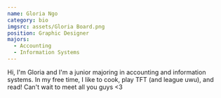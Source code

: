 ```yaml
---
name: Gloria Ngo
category: bio
imgsrc: assets/Gloria Board.png
position: Graphic Designer
majors:
  - Accounting
  - Information Systems
---
```

Hi, I'm Gloria and I'm a junior majoring in accounting and information systems. In my free time, I like to cook, play TFT (and league uwu), and read! Can't wait to meet all you guys <3
